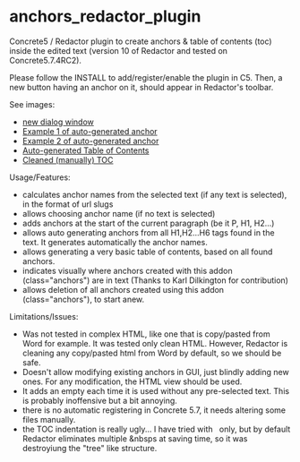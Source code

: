 # anchors_redactor_plugin
Concrete5 / Redactor plugin to create anchors & table of contents (toc) inside the edited text 
(version 10 of Redactor and tested on Concrete5.7.4RC2).

Please follow the INSTALL to add/register/enable the plugin in C5. Then, a new button having an anchor on it, should appear in Redactor's toolbar.

See images:
- [new dialog window](https://cloud.githubusercontent.com/assets/12219785/7554652/2801575e-f739-11e4-9f2c-4b65445bb9dc.jpg)
- [Example 1 of auto-generated anchor](https://cloud.githubusercontent.com/assets/12219785/7554650/0f78f1c4-f739-11e4-97a4-0a7b144d8c15.jpg)
- [Example 2 of auto-generated anchor](https://cloud.githubusercontent.com/assets/12219785/7554651/15b8265e-f739-11e4-98b9-88cb6b7dd444.jpg)
- [Auto-generated Table of Contents](https://cloud.githubusercontent.com/assets/12219785/7554654/322cb0ca-f739-11e4-9ae6-731663cd59c3.jpg)
- [Cleaned (manually) TOC](https://cloud.githubusercontent.com/assets/12219785/7554655/38aa5c5e-f739-11e4-9f89-a1f5e6bfdad6.jpg)


Usage/Features:
- calculates anchor names from the selected text (if any text is selected), in the format of url slugs
- allows choosing anchor name (if no text is selected)
- adds anchors at the start of the current paragraph (be it P, H1, H2...)
- allows auto generating anchors from all H1,H2...H6 tags found in the text. It generates automatically the anchor names.
- allows generating a very basic table of contents, based on all found anchors.
- indicates visually where anchors created with this addon (class="anchors") are in text (Thanks to Karl Dilkington for contribution)
- allows deletion of all anchors created using this addon (class="anchors"), to start anew.

Limitations/Issues:
- Was not tested in complex HTML, like one that is copy/pasted from Word for example. It was tested only clean HTML. However, Redactor is cleaning any copy/pasted html from Word by default, so we should be safe.
- Doesn't allow modifying existing anchors in GUI, just blindly adding new ones. For any modification, the HTML view should be used.
- It adds an empty <span></span> each time it is used without any pre-selected text. This is probably inoffensive but a bit annoying.
- there is no automatic registering in Concrete 5.7, it needs altering some files manually.
- the TOC indentation is really ugly... I have tried with &nbsp; only, but by default Redactor eliminates multiple &nbsps at saving time, so it was destroyiung the "tree" like structure.
